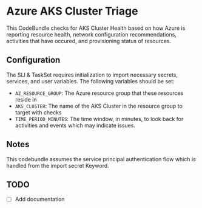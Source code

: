 # Azure AKS Cluster Triage
This CodeBundle checks for AKS Cluster Health based on how Azure is reporting resource health, network configuration recommendations, activities that have occured, and provisioning status of resources. 

## Configuration

The SLI & TaskSet requires initialization to import necessary secrets, services, and user variables. The following variables should be set:
- `AZ_RESOURCE_GROUP`: The Azure resource group that these resources reside in
- `AKS_CLUSTER`: The name of the AKS Cluster in the resource group to target with checks
- `TIME_PERIOD_MINUTES`: The time window, in minutes, to look back for activities and events which may indicate issues. 

## Notes

This codebundle assumes the service principal authentication flow which is handled from the import secret Keyword.


## TODO
- [ ] Add documentation
